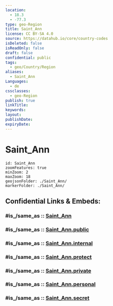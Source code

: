 ```yaml
---
location:
  - 18.3
  - -77.3
type: geo-Region
title: Saint_Ann
license: CC BY-SA 4.0
source: https://datahub.io/core/country-codes
isDeleted: false
isReadOnly: false
draft: false
confidential: public
tags:
  - geo/Country/Region
aliases:
  - Saint_Ann
Languages:
  - de
cssclasses:
  - geo-Region
publish: true
linkTitle:
keywords:
layout:
publishDate:
expiryDate:
---
```


# Saint_Ann

```leaflet
id: Saint_Ann
zoomFeatures: true 
minZoom: 2 
maxZoom: 18
geojsonFolder: ./Saint_Ann/
markerFolder: ./Saint_Ann/
```


## Confidential Links & Embeds: 

### #is_/same_as :: [Saint_Ann](/_Standards/Earth/Continent/America~Caribbean/Jamaica/Parishes~Jamaica/Saint_Ann.md) 

### #is_/same_as :: [Saint_Ann.public](/_public/Earth/Continent/America~Caribbean/Jamaica/Parishes~Jamaica/Saint_Ann.public.md) 

### #is_/same_as :: [Saint_Ann.internal](/_internal/Earth/Continent/America~Caribbean/Jamaica/Parishes~Jamaica/Saint_Ann.internal.md) 

### #is_/same_as :: [Saint_Ann.protect](/_protect/Earth/Continent/America~Caribbean/Jamaica/Parishes~Jamaica/Saint_Ann.protect.md) 

### #is_/same_as :: [Saint_Ann.private](/_private/Earth/Continent/America~Caribbean/Jamaica/Parishes~Jamaica/Saint_Ann.private.md) 

### #is_/same_as :: [Saint_Ann.personal](/_personal/Earth/Continent/America~Caribbean/Jamaica/Parishes~Jamaica/Saint_Ann.personal.md) 

### #is_/same_as :: [Saint_Ann.secret](/_secret/Earth/Continent/America~Caribbean/Jamaica/Parishes~Jamaica/Saint_Ann.secret.md)

